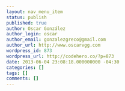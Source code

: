 ```yaml
---
layout: nav_menu_item
status: publish
published: true
author: Oscar González
author_login: oscar
author_email: gonzalezgreco@gmail.com
author_url: http://www.oscarvgg.com
wordpress_id: 873
wordpress_url: http://codehero.co/?p=873
date: 2013-06-04 23:08:18.000000000 -04:30
categories: []
tags: []
comments: []
---
```

 

